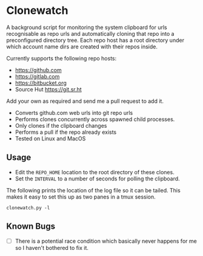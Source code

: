 # Clonewatch

A background script for monitoring the system clipboard for urls recognisable as repo urls and
automatically cloning that repo into a preconfigured directory tree. Each repo host has
a root directory under which account name dirs are created with their repos inside.

Currently supports the following repo hosts:

* https://github.com
* https://gitlab.com
* https://bitbucket.org
* Source Hut https://git.sr.ht

Add your own as required and send me a pull request to add it.

* Converts github.com web urls into git repo urls
* Performs clones concurrently across spawned child processes.
* Only clones if the clipboard changes
* Performs a pull if the repo already exists
* Tested on Linux and MacOS

## Usage

* Edit the `REPO_HOME` location to the root directory of these clones. 
* Set the `INTERVAL` to a number of seconds for polling the clipboard.

The following prints the location of the log file so it can be tailed. This makes it easy
to set this up as two panes in a tmux session.

`clonewatch.py -l`

## Known Bugs

* [ ] There is a potential race condition which basically never happens for me so I haven't bothered
to fix it.